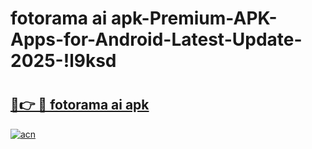 # fotorama ai apk-Premium-APK-Apps-for-Android-Latest-Update-2025-!l9ksd

# <h2><a href="https://googleone.com">🔗👉 🔴 fotorama ai apk</a></h2>

[![acn](https://github.com/user-attachments/assets/0f9c940e-d8b0-45ae-aac7-cd30a18b3e1c)](https://googleone.com)

